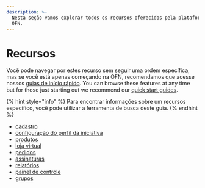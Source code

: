 ```yaml
---
description: >-
  Nesta seção vamos explorar todos os recursos oferecidos pela plataforma da
  OFN.
---
```


# Recursos

Você pode navegar por estes recurso sem seguir uma ordem específica, mas se você está apenas começando na OFN, recomendamos que acesse nossos [guias de início rápido](https://app.gitbook.com/@ofn-brasil/s/guide-ofn/~/drafts/-M1agwj8wgQ-HECDEnOf/guias-de-inicio-rapido). You can browse these features at any time but for those just starting out we recommend our [quick start guides](../guias-de-inicio-rapido/).

{% hint style="info" %}
Para encontrar informações sobre um recursos específico, você pode utilizar a ferramenta de busca deste guia.
{% endhint %}

* [cadastro](https://app.gitbook.com/@ofn-brasil/s/guide-ofn/~/drafts/-M1agwj8wgQ-HECDEnOf/recursos-basicos/register-and-create-your-profile)
* [configuração do perfil da iniciativa](https://app.gitbook.com/@ofn-brasil/s/guide-ofn/~/drafts/-M1agwj8wgQ-HECDEnOf/recursos-basicos/enterprise-profile) 
* [produtos](https://app.gitbook.com/@ofn-brasil/s/guide-ofn/~/drafts/-M1agwj8wgQ-HECDEnOf/recursos-basicos/products-1)
* [loja virtual](https://app.gitbook.com/@ofn-brasil/s/guide-ofn/~/drafts/-M1agwj8wgQ-HECDEnOf/recursos-basicos/shopfront)
* [pedidos](https://app.gitbook.com/@ofn-brasil/s/guide-ofn/~/drafts/-M1agwj8wgQ-HECDEnOf/recursos-basicos/orders)
* [assinaturas](https://app.gitbook.com/@ofn-brasil/s/guide-ofn/~/drafts/-M1agwj8wgQ-HECDEnOf/recursos-basicos/subscriptions)
* [relatórios](https://app.gitbook.com/@ofn-brasil/s/guide-ofn/~/drafts/-M1agwj8wgQ-HECDEnOf/recursos-basicos/reports)
* [painel de controle](https://app.gitbook.com/@ofn-brasil/s/guide-ofn/~/drafts/-M1agwj8wgQ-HECDEnOf/recursos-basicos/dashboard)
* [grupos](https://app.gitbook.com/@ofn-brasil/s/guide-ofn/~/drafts/-M1agwj8wgQ-HECDEnOf/recursos-basicos/groups)

